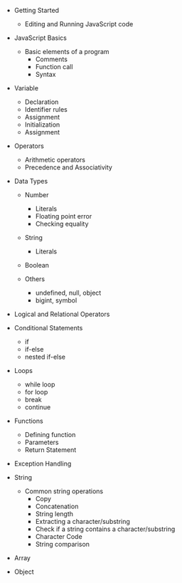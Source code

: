 
- Getting Started
  - Editing and Running JavaScript code
  
- JavaScript Basics
  - Basic elements of a program
    - Comments
    - Function call
    - Syntax
    
- Variable
  - Declaration
  - Identifier rules
  - Assignment
  - Initialization
  - Assignment
  
- Operators
  - Arithmetic operators
  - Precedence and Associativity
  
- Data Types
  - Number
    - Literals
    - Floating point error
    - Checking equality
  
  - String
    - Literals

  
  - Boolean
  - Others
    - undefined, null, object
    - bigint, symbol

- Logical and Relational Operators





- Conditional Statements
  - if
  - if-else
  - nested if-else
  
- Loops
  - while loop
  - for loop
  - break
  - continue

- Functions
  - Defining function
  - Parameters
  - Return Statement

- Exception Handling


- String
  - Common string operations
    - Copy
    - Concatenation
    - String length
    - Extracting a character/substring
    - Check if a string contains a character/substring
    - Character Code
    - String comparison
  
- Array
  
- Object